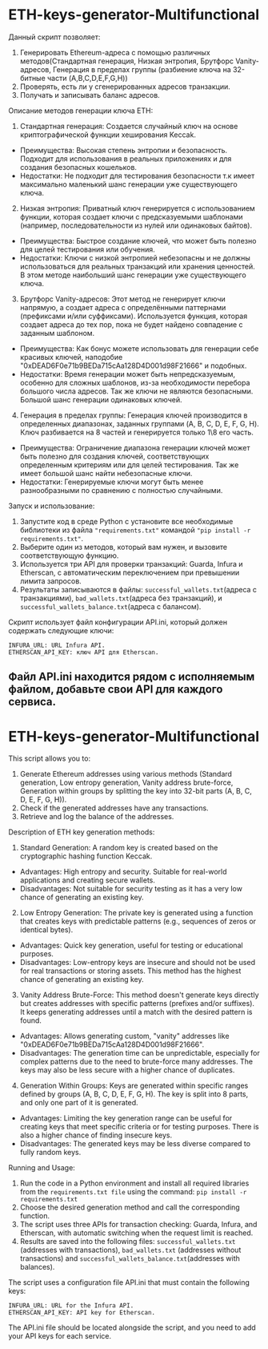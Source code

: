 # ETH-keys-generator-Multifunctional
Данный скрипт позволяет:
1. Генерировать Ethereum-адреса с помощью различных методов(Стандартная генерация, Низкая энтропия, Брутфорс Vanity-адресов, Генерация в пределах группы (разбиение ключа на 32-битные части (A,B,C,D,E,F,G,H))
2. Проверять, есть ли у сгенерированных адресов транзакции.
3. Получать и записывать баланс адресов.

Описание методов генерации ключа ETH:
1. Стандартная генерация:
Создается случайный ключ на основе криптографической функции хеширования Keccak.
- Преимущества:
Высокая степень энтропии и безопасность.
Подходит для использования в реальных приложениях и для создания безопасных кошельков.
- Недостатки:
Не подходит для тестирования безопасности т.к имеет максимально маленький шанс генерации уже существующего ключа.

2. Низкая энтропия:
Приватный ключ генерируется с использованием функции, которая создает ключи с предсказуемыми шаблонами (например, последовательности из нулей или одинаковых байтов).
- Преимущества:
Быстрое создание ключей, что может быть полезно для целей тестирования или обучения.
- Недостатки:
Ключи с низкой энтропией небезопасны и не должны использоваться для реальных транзакций или хранения ценностей. В этом методе наибольший шанс генерации уже существующего ключа.

3. Брутфорс Vanity-адресов:
Этот метод не генерирует ключи напрямую, а создает адреса с определёнными паттернами (префиксами и/или суффиксами). Используется функция, которая создает адреса до тех пор, пока не будет найдено совпадение с заданным шаблоном. 
- Преимущества:
Как бонус можете использовать для генерации себе красивых ключей, наподобие "0xDEAD6F0e71b9BEDa715cAa128D4D001d98F21666" и подобных.
- Недостатки:
Время генерации может быть непредсказуемым, особенно для сложных шаблонов, из-за необходимости перебора большого числа адресов. Так же ключи не являются безопасными. Большой шанс генерации одинаковых ключей. 

4. Генерация в пределах группы:
Генерация ключей производится в определенных диапазонах, заданных группами (A, B, C, D, E, F, G, H). Ключ разбивается на 8 частей и генерируется только 1\8 его часть.
- Преимущества:
Ограничение диапазона генерации ключей может быть полезно для создания ключей, соответствующих определенным критериям или для целей тестирования. Так же имеет большой шанс найти небезопасные ключи.
- Недостатки:
Генерируемые ключи могут быть менее разнообразными по сравнению с полностью случайными.

Запуск и использование:
1. Запустите код в среде Python с установите все необходимые библиотеки из файла ```"requirements.txt"``` командой ```"pip install -r requirements.txt"```.
2. Выберите один из методов, который вам нужен, и вызовите соответствующую функцию.
3. Используется три API для проверки транзакций: Guarda, Infura и Etherscan, с автоматическим переключением при превышении лимита запросов.
4. Результаты записываются в файлы: ```successful_wallets.txt```(адреса с транзакциями), ```bad_wallets.txt```(адреса без транзакций), и ```successful_wallets_balance.txt```(адреса с балансом).

Скрипт использует файл конфигурации API.ini, который должен содержать следующие ключи:
```
INFURA_URL: URL Infura API.
ETHERSCAN_API_KEY: ключ API для Etherscan.
```
Файл API.ini находится рядом с исполняемым файлом, добавьте свои API для каждого сервиса. 
-------------------------------------------------------------------------------------------
# ETH-keys-generator-Multifunctional
This script allows you to:
1. Generate Ethereum addresses using various methods (Standard generation, Low entropy generation, Vanity address brute-force, Generation within groups by splitting the key into 32-bit parts (A, B, C, D, E, F, G, H)).
2. Check if the generated addresses have any transactions.
3. Retrieve and log the balance of the addresses.

Description of ETH key generation methods:
1. Standard Generation:
A random key is created based on the cryptographic hashing function Keccak.
- Advantages:
High entropy and security.
Suitable for real-world applications and creating secure wallets.
- Disadvantages:
Not suitable for security testing as it has a very low chance of generating an existing key.

2. Low Entropy Generation:
The private key is generated using a function that creates keys with predictable patterns (e.g., sequences of zeros or identical bytes).
- Advantages:
Quick key generation, useful for testing or educational purposes.
- Disadvantages:
Low-entropy keys are insecure and should not be used for real transactions or storing assets. This method has the highest chance of generating an existing key.

3. Vanity Address Brute-Force:
This method doesn't generate keys directly but creates addresses with specific patterns (prefixes and/or suffixes). It keeps generating addresses until a match with the desired pattern is found.
- Advantages:
Allows generating custom, "vanity" addresses like "0xDEAD6F0e71b9BEDa715cAa128D4D001d98F21666".
- Disadvantages:
The generation time can be unpredictable, especially for complex patterns due to the need to brute-force many addresses. The keys may also be less secure with a higher chance of duplicates.

4. Generation Within Groups:
Keys are generated within specific ranges defined by groups (A, B, C, D, E, F, G, H). The key is split into 8 parts, and only one part of it is generated.
- Advantages:
Limiting the key generation range can be useful for creating keys that meet specific criteria or for testing purposes. There is also a higher chance of finding insecure keys.
- Disadvantages:
The generated keys may be less diverse compared to fully random keys.

Running and Usage:
1. Run the code in a Python environment and install all required libraries from the ```requirements.txt file``` using the command: ```pip install -r requirements.txt```
2. Choose the desired generation method and call the corresponding function.
3. The script uses three APIs for transaction checking: Guarda, Infura, and Etherscan, with automatic switching when the request limit is reached.
4. Results are saved into the following files: ```successful_wallets.txt``` (addresses with transactions),
```bad_wallets.txt``` (addresses without transactions) and
```successful_wallets_balance.txt```(addresses with balances).

The script uses a configuration file API.ini that must contain the following keys:
```
INFURA_URL: URL for the Infura API.
ETHERSCAN_API_KEY: API key for Etherscan.
```
The API.ini file should be located alongside the script, and you need to add your API keys for each service.

